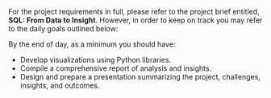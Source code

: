 <!-- Day 4: Analysis & Visualization -->

For the project requirements in full, please refer to the project brief entitled, **SQL: From Data to Insight**. However, in order to keep on track you may refer to the daily goals outlined below:

By the end of day, as a minimum you should have:

- Develop visualizations using Python libraries.
- Compile a comprehensive report of analysis and insights.
- Design and prepare a presentation summarizing the project, challenges, insights, and outcomes.